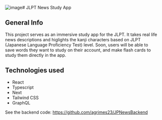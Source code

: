 ![image](https://github.com/agrimes23/ReactJLPTNews/assets/107214142/3b200d9f-803d-4b55-8480-e65b8e004e3a)# JLPT News Study App

## General Info
This project serves as an immersive study app for the JLPT. It takes real life news descriptions and higlights the kanji characters based on JLPT (Japanese Language Proficiency Test) level. 
Soon, users will be able to save words they want to study on their account, and make flash cards to study them directly in the app.

## Technologies used
- React
- Typescript
- Next
- Tailwind CSS
- GraphQL

See the backend code: https://github.com/agrimes23/JPNewsBackend
